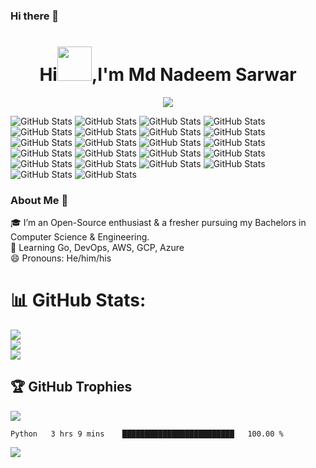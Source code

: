 ### Hi there 👋

<!--
**MdNadeemSarwar/MdNadeemSarwar** is a ✨ _special_ ✨ repository because its `README.md` (this file) appears on your GitHub profile.

Here are some ideas to get you started:

- 🔭 I’m currently working on ...
- 🌱 I’m currently learning ...
- 👯 I’m looking to collaborate on ...
- 🤔 I’m looking for help with ...
- 💬 Ask me about ...
- 📫 How to reach me: ...
- 😄 Pronouns: ...
- ⚡ Fun fact: ...
-->
<h1 align="center">Hi<img src="https://github.com/MdnadeemSarwar/MdnadeemSarwar/blob/main/Wave.gif" height="55px" width="55px">,I'm Md Nadeem Sarwar</h1>
<p align="center">
<!--   <a href="https://github.com/DenverCoder1/readme-typing-svg"> -->
    <img src="https://readme-typing-svg.herokuapp.com?color=E22FE4&width=380&height=45&lines=Open-Source+Enthusiast;Learning+In+Public;Empowering+Others;Nice+To+Meet+You+...&center=true"></a></p>
    
![GitHub Stats](https://img.shields.io/badge/-HTML-e34f26?logo=html5&logoColor=fff)
![GitHub Stats](https://img.shields.io/badge/-css-1572B6?logo=css35&logoColor=fff)
![GitHub Stats](https://img.shields.io/badge/-Javascript-F7DF1E?logo=Javascript&logoColor=fff)
![GitHub Stats](https://img.shields.io/badge/-C++-00599C?logo=c++5&logoColor=fff)
![GitHub Stats](https://img.shields.io/badge/-java-FBBA00?logo=java35&logoColor=fff)
![GitHub Stats](https://img.shields.io/badge/-python-3776AB?logo=python&logoColor=fff)
![GitHub Stats](https://img.shields.io/badge/-Node.js-339933?logo=Node.js&logoColor=fff)
![GitHub Stats](https://img.shields.io/badge/-Mysql-4479A1?logo=Mysql35&logoColor=fff)
![GitHub Stats](https://img.shields.io/badge/-React-61DAFB?logo=React&logoColor=fff)
![GitHub Stats](https://img.shields.io/badge/-MongoDB-47A248?logo=MongoDB&logoColor=fff)
![GitHub Stats](https://img.shields.io/badge/-PHP-777BB4?logo=PHP&logoColor=fff)
![GitHub Stats](https://img.shields.io/badge/-Expressjs-4B5562?logo=Express.js&logoColor=fff)
![GitHub Stats](https://img.shields.io/badge/-JSON-8BC0D0?logo=JSON&logoColor=fff)
![GitHub Stats](https://img.shields.io/badge/-jQuary-0769AD?logo=jQuary&logoColor=fff)
![GitHub Stats](https://img.shields.io/badge/-Flutter-02569B?logo=Flutter&logoColor=fff)
![GitHub Stats](https://img.shields.io/badge/-Apache-D22128?logo=Apache&logoColor=fff)
![GitHub Stats](https://img.shields.io/badge/-Bootstrap-7952B3?logo=Botstrap&logoColor=fff)
![GitHub Stats](https://img.shields.io/badge/-Tailwind-06B6D4?logo=Tailwind&logoColor=fff)
![GitHub Stats](https://img.shields.io/badge/-Canva-00C4CC?logo=Canva&logoColor=fff)
![GitHub Stats](https://img.shields.io/badge/-WordPress-21759B?logo=WordPress&logoColor=fff)
![GitHub Stats](https://img.shields.io/badge/-XAMPP-FB7A24?logo=XAMPP&logoColor=fff)
![GitHub Stats](https://img.shields.io/badge/-Youtube-FF0000?logo=Youtube&logoColor=fff)
### About Me 🚀
🎓 I’m an Open-Source enthusiast & a fresher pursuing my Bachelors in Computer Science & Engineering. </br>
🌱 Learning Go, DevOps, AWS, GCP, Azure</br>
😄 Pronouns: He/him/his</br>
# 📊 GitHub Stats:
![](https://github-readme-stats.vercel.app/api?username=MdnadeemSarwar&theme=radical&hide_border=false&include_all_commits=true&count_private=true)<br/>
![](https://github-readme-streak-stats.herokuapp.com/?user=MdnadeemSarwar&theme=radical&hide_border=false)<br/>
![](https://github-readme-stats.vercel.app/api/top-langs/?username=MdnadeemSarwar&theme=radical&hide_border=false&include_all_commits=true&count_private=true&layout=compact)

## 🏆 GitHub Trophies
![](https://github-profile-trophy.vercel.app/?username=MdnadeemSarwar&theme=radical&no-frame=false&no-bg=true&margin-w=4)

<!--START_SECTION:waka-->

```text
Python   3 hrs 9 mins    █████████████████████████   100.00 %
```

<!--END_SECTION:waka-->
![](https://visitor-badge.glitch.me/badge?page_id=MdnadeemSarwar.MdnadeemSarwar)
